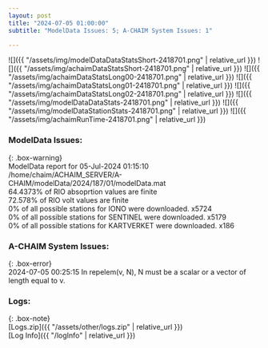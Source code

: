 ```yaml
---
layout: post
title: "2024-07-05 01:00:00"
subtitle: "ModelData Issues: 5; A-CHAIM System Issues: 1"

---
```


![]({{ "/assets/img/modelDataDataStatsShort-2418701.png" | relative_url }})
![]({{ "/assets/img/achaimDataStatsShort-2418701.png" | relative_url }})
![]({{ "/assets/img/achaimDataStatsLong00-2418701.png" | relative_url }})
![]({{ "/assets/img/achaimDataStatsLong01-2418701.png" | relative_url }})
![]({{ "/assets/img/achaimDataStatsLong02-2418701.png" | relative_url }})
![]({{ "/assets/img/modelDataDataStats-2418701.png" | relative_url }})
![]({{ "/assets/img/modelDataStationStats-2418701.png" | relative_url }})
![]({{ "/assets/img/achaimRunTime-2418701.png" | relative_url }})


### ModelData Issues:  
  
{: .box-warning}  
 ModelData report for 05-Jul-2024 01:15:10   
 /home/chaim/ACHAIM_SERVER/A-CHAIM/modelData/2024/187/01/modelData.mat   
 64.4373% of RIO absoprtion values are finite   
 72.578% of RIO volt values are finite   
 0% of all possible stations for IONO were downloaded. x5724   
 0% of all possible stations for SENTINEL were downloaded. x5179   
 0% of all possible stations for KARTVERKET were downloaded. x186   
  
### A-CHAIM System Issues:  
  
{: .box-error}  
2024-07-05 00:25:15 In repelem(v, N), N must be a scalar or a vector of length equal to v.  

### Logs:  
  
{: .box-note}  
[Logs.zip]({{ "/assets/other/logs.zip" | relative_url }})  
[Log Info]({{ "/logInfo" | relative_url }})  
